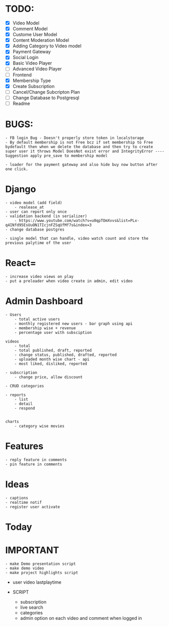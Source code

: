 # TODO:

-   [x] Video Model
-   [x] Comment Model
-   [x] Custome User Model
-   [x] Content Moderation Model
-   [x] Adding Category to Video model
-   [x] Payment Gateway
-   [x] Social Login
-   [x] Basic Video Player
-   [ ] Advanced Video Player
-   [ ] Frontend
-   [x] Membership Type
-   [x] Create Subscription
-   [ ] Cancel/Change Subcripton Plan
-   [ ] Change Database to Postgresql
-   [ ] Readme

# BUGS:

    - FB login Bug - Doesn't properly store token in localstorage
    - By default membership is not Free bcz if set membership to Free bydefault then when we delete the database and then try to create super user it throws Model DoesNot exist error and IntegrityError ---- Suggestion apply pre_save to membership model

    - loader for the payment gateway and also hide buy now button after one click.

# Django
    - video model (add field)
        - realease_at
    - user can report only once
    - validation backend (in serializer)
        - https://www.youtube.com/watch?v=u0qpTOmXvvs&list=PLx-q4INfd95EsUuON1TIcjnFZSqUfMf7s&index=3
    - change database postgres

    - single model that can handle, video watch count and store the previous palytime of the user 

# React=
    - increase video views on play
    - put a preloader when video create in admin, edit video

# Admin Dashboard
    - Users
        - total active users 
        - monthly registered new users - bar graph using api
        - membership wise + revenue 
        - percentage user with subsciption

    videos 
        - total
        - total published, draft, reported  
        - change status, published, drafted, reported
        - uploaded month wise chart - api
        - most liked, disliked, reported 

    - subscription 
        - change price, allow discount 

    - CRUD categories
    
    - reports 
        - list
        - detail 
        - respond 


    charts 
        - category wise movies 
    

# Features
    - reply feature in comments
    - pin feature in comments

# Ideas
    - captions
    - realtime notif 
    - register user activate


# Today


# IMPORTANT 
    - make Demo presentation script 
    - make demo video 
    - make project highlights script


- user video lastplaytime




- SCRIPT 
    - subscription
    - live search 
    - categories 
    - admin option on each video and comment when logged in 
